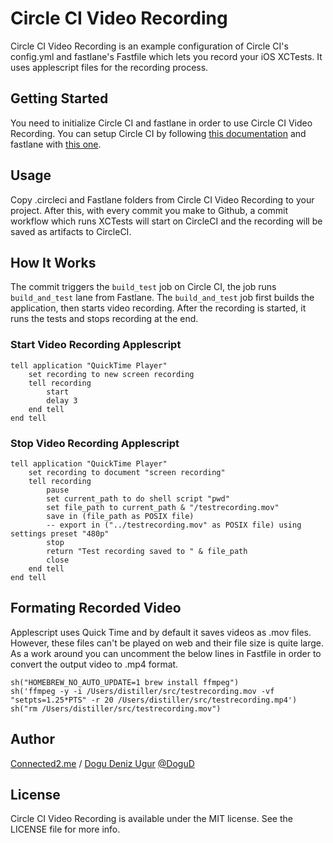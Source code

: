 # Circle CI Video Recording

Circle CI Video Recording is an example configuration of Circle CI's config.yml and fastlane's Fastfile which lets you record your iOS XCTests. It uses applescript files for the recording process.


## Getting Started

You need to initialize Circle CI and fastlane in order to use Circle CI Video Recording. You can setup Circle CI by following [this documentation](https://circleci.com/docs/2.0/getting-started/) and fastlane with [this one](https://docs.fastlane.tools/getting-started/ios/setup/).

## Usage

Copy .circleci and Fastlane folders from Circle CI Video Recording to your project. After this, with every commit you make to Github, a commit workflow which runs XCTests will start on CircleCI and the recording will be saved as artifacts to CircleCI.

## How It Works
The commit triggers the `build_test` job on Circle CI, the job runs `build_and_test` lane from Fastlane.
The `build_and_test` job first builds the application, then starts video recording. After the recording is started, it runs the tests and stops recording at the end.

### Start Video Recording Applescript
```
tell application "QuickTime Player"
	set recording to new screen recording
	tell recording
		start
		delay 3
	end tell
end tell
```

### Stop Video Recording Applescript
```
tell application "QuickTime Player"
	set recording to document "screen recording"
	tell recording
		pause
		set current_path to do shell script "pwd"
		set file_path to current_path & "/testrecording.mov"
		save in (file_path as POSIX file)
		-- export in ("../testrecording.mov" as POSIX file) using settings preset "480p"
		stop
		return "Test recording saved to " & file_path
		close
	end tell
end tell
```

## Formating Recorded Video

Applescript uses Quick Time and by default it saves videos as .mov files. However, these files can't be played on web and their file size is quite large. As a work around you can uncomment the below lines in Fastfile in order to convert the output video to .mp4 format.
```
sh("HOMEBREW_NO_AUTO_UPDATE=1 brew install ffmpeg")
sh('ffmpeg -y -i /Users/distiller/src/testrecording.mov -vf "setpts=1.25*PTS" -r 20 /Users/distiller/src/testrecording.mp4')
sh("rm /Users/distiller/src/testrecording.mov")
```

## Author

[Connected2.me](http://connected2.me) / <a href="mailto:ddu@oriens.co">Dogu Deniz Ugur</a> <a href="https://github.com/DoguD">@DoguD</a>

## License

Circle CI Video Recording is available under the MIT license. See the LICENSE file for more info.
